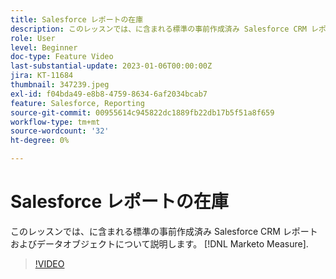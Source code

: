 ```yaml
---
title: Salesforce レポートの在庫
description: このレッスンでは、に含まれる標準の事前作成済み Salesforce CRM レポートおよびデータオブジェクトについて説明します。 [!DNL Marketo Measure].
role: User
level: Beginner
doc-type: Feature Video
last-substantial-update: 2023-01-06T00:00:00Z
jira: KT-11684
thumbnail: 347239.jpeg
exl-id: f04bda49-e8b8-4759-8634-6af2034bcab7
feature: Salesforce, Reporting
source-git-commit: 00955614c945822dc1889fb22db17b5f51a8f659
workflow-type: tm+mt
source-wordcount: '32'
ht-degree: 0%

---
```


# Salesforce レポートの在庫

このレッスンでは、に含まれる標準の事前作成済み Salesforce CRM レポートおよびデータオブジェクトについて説明します。 [!DNL Marketo Measure].

>[!VIDEO](https://video.tv.adobe.com/v/347239/?quality=12&learn=on)

